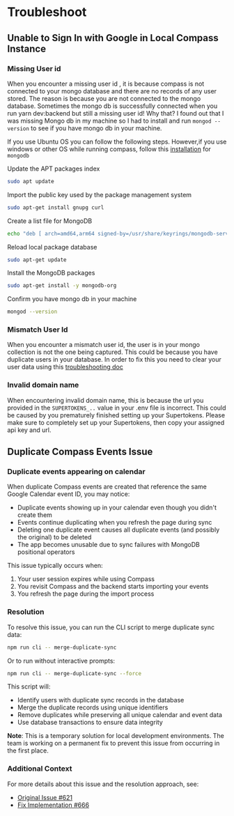 # Troubleshoot

## Unable to Sign In with Google in Local Compass Instance

### Missing User id

When you encounter a missing user id , it is because compass is not connected to your mongo database and there are no records of any user stored. The reason is because you are not connected to the mongo database. Sometimes the mongo db is successfully connected when you run yarn dev:backend but still a missing user id! Why that? I found out that I was missing Mongo db in my machine so I had to install and run `mongod --version` to see if you have mongo db in your machine.

If you use Ubuntu OS you can follow the following steps. However,if you use windows or other OS while running compass, follow this [installation](https://www.mongodb.com/docs/manual/installation/) for `mongodb`

Update the APT packages index

```sh
sudo apt update
```

Import the public key used by the package management system

```sh
sudo apt-get install gnupg curl
```

Create a list file for MongoDB

```sh
echo "deb [ arch=amd64,arm64 signed-by=/usr/share/keyrings/mongodb-server-7.0.gpg ] https://repo.mongodb.org/apt/ubuntu jammy/mongodb-org/7.0 multiverse" | sudo tee /etc/apt/sources.list.d/mongodb-org-7.0.list
```

Reload local package database

```sh
sudo apt-get update
```

Install the MongoDB packages

```sh
sudo apt-get install -y mongodb-org

```

Confirm you have mongo db in your machine

```sh
mongod --version
```

### Mismatch User Id

When you encounter a mismatch user id, the user is in your mongo collection is not the one being captured. This could be because you have duplicate users in your database. In order to fix this you need to clear your user data using this [troubleshooting doc](../guides/troubleshoot.md#mismatch-user-id)

### Invalid domain name

When encountering invalid domain name, this is because the url you provided in the `SUPERTOKENS_..` value in your .env file is incorrect. This could be caused by you prematurely finished setting up your Supertokens. Please make sure to completely set up your Supertokens, then copy your assigned api key and url.

## Duplicate Compass Events Issue

### Duplicate events appearing on calendar

When duplicate Compass events are created that reference the same Google Calendar event ID, you may notice:

- Duplicate events showing up in your calendar even though you didn't create them
- Events continue duplicating when you refresh the page during sync
- Deleting one duplicate event causes all duplicate events (and possibly the original) to be deleted
- The app becomes unusable due to sync failures with MongoDB positional operators

This issue typically occurs when:
1. Your user session expires while using Compass
2. You revisit Compass and the backend starts importing your events
3. You refresh the page during the import process

### Resolution

To resolve this issue, you can run the CLI script to merge duplicate sync data:

```sh
npm run cli -- merge-duplicate-sync
```

Or to run without interactive prompts:

```sh
npm run cli -- merge-duplicate-sync --force
```

This script will:
- Identify users with duplicate sync records in the database
- Merge the duplicate records using unique identifiers
- Remove duplicates while preserving all unique calendar and event data
- Use database transactions to ensure data integrity

**Note**: This is a temporary solution for local development environments. The team is working on a permanent fix to prevent this issue from occurring in the first place.

### Additional Context

For more details about this issue and the resolution approach, see:
- [Original Issue #621](https://github.com/SwitchbackTech/compass/issues/621)
- [Fix Implementation #666](https://github.com/SwitchbackTech/compass/pull/666)
